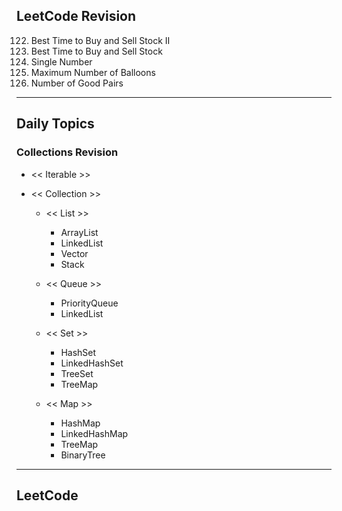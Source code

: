 ## LeetCode Revision

122. Best Time to Buy and Sell Stock II
123. Best Time to Buy and Sell Stock
124. Single Number
125. Maximum Number of Balloons
126. Number of Good Pairs

---

## Daily Topics

### Collections Revision

- << Iterable >>
- << Collection >>

  - << List >>

    - ArrayList
    - LinkedList
    - Vector
    - Stack

  - << Queue >>

    - PriorityQueue
    - LinkedList

  - << Set >>

    - HashSet
    - LinkedHashSet
    - TreeSet
    - TreeMap

  - << Map >>
    - HashMap
    - LinkedHashMap
    - TreeMap
    - BinaryTree

---

## LeetCode
